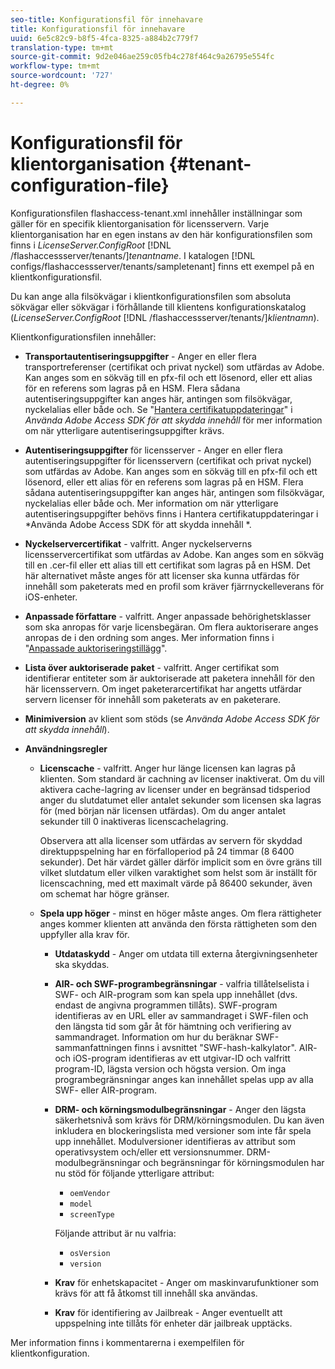```yaml
---
seo-title: Konfigurationsfil för innehavare
title: Konfigurationsfil för innehavare
uuid: 6e5c82c9-b8f5-4fca-8325-a884b2c779f7
translation-type: tm+mt
source-git-commit: 9d2e046ae259c05fb4c278f464c9a26795e554fc
workflow-type: tm+mt
source-wordcount: '727'
ht-degree: 0%

---
```



# Konfigurationsfil för klientorganisation {#tenant-configuration-file}

Konfigurationsfilen flashaccess-tenant.xml innehåller inställningar som gäller för en specifik klientorganisation för licensservern. Varje klientorganisation har en egen instans av den här konfigurationsfilen som finns i *LicenseServer.ConfigRoot* [!DNL /flashaccessserver/tenants/]*tenantname*. I katalogen [!DNL configs/flashaccessserver/tenants/sampletenant] finns ett exempel på en klientkonfigurationsfil.

Du kan ange alla filsökvägar i klientkonfigurationsfilen som absoluta sökvägar eller sökvägar i förhållande till klientens konfigurationskatalog (*LicenseServer.ConfigRoot* [!DNL /flashaccessserver/tenants/]*klientnamn*).

Klientkonfigurationsfilen innehåller:

* **Transportautentiseringsuppgifter**  - Anger en eller flera transportreferenser (certifikat och privat nyckel) som utfärdas av Adobe. Kan anges som en sökväg till en pfx-fil och ett lösenord, eller ett alias för en referens som lagras på en HSM. Flera sådana autentiseringsuppgifter kan anges här, antingen som filsökvägar, nyckelalias eller både och. Se &quot;[Hantera certifikatuppdateringar](../../aaxs-protecting-content/content-implementing-the-license-server/content-handling-cert-updates.md)&quot; i *Använda Adobe Access SDK för att skydda innehåll* för mer information om när ytterligare autentiseringsuppgifter krävs.
* **Autentiseringsuppgifter**  för licensserver - Anger en eller flera autentiseringsuppgifter för licensservern (certifikat och privat nyckel) som utfärdas av Adobe. Kan anges som en sökväg till en pfx-fil och ett lösenord, eller ett alias för en referens som lagras på en HSM. Flera sådana autentiseringsuppgifter kan anges här, antingen som filsökvägar, nyckelalias eller både och. Mer information om när ytterligare autentiseringsuppgifter behövs finns i Hantera certifikatuppdateringar i *Använda Adobe Access SDK för att skydda innehåll *.
* **Nyckelservercertifikat**  - valfritt. Anger nyckelserverns licensservercertifikat som utfärdas av Adobe. Kan anges som en sökväg till en .cer-fil eller ett alias till ett certifikat som lagras på en HSM. Det här alternativet måste anges för att licenser ska kunna utfärdas för innehåll som paketerats med en profil som kräver fjärrnyckelleverans för iOS-enheter.
* **Anpassade författare**  - valfritt. Anger anpassade behörighetsklasser som ska anropas för varje licensbegäran. Om flera auktoriserare anges anropas de i den ordning som anges. Mer information finns i &quot;[Anpassade auktoriseringstillägg](../../aaxs-protected-streaming/custom-authorization-extensions.md)&quot;.
* **Lista över auktoriserade paket**  - valfritt. Anger certifikat som identifierar entiteter som är auktoriserade att paketera innehåll för den här licensservern. Om inget paketerarcertifikat har angetts utfärdar servern licenser för innehåll som paketerats av en paketerare.
* **Minimiversion**  av klient som stöds (se  *Använda Adobe Access SDK för att skydda innehåll*).
* **Användningsregler**

   * **Licenscache**  - valfritt. Anger hur länge licensen kan lagras på klienten. Som standard är cachning av licenser inaktiverat. Om du vill aktivera cache-lagring av licenser under en begränsad tidsperiod anger du slutdatumet eller antalet sekunder som licensen ska lagras för (med början när licensen utfärdas). Om du anger antalet sekunder till 0 inaktiveras licenscachelagring.

      Observera att alla licenser som utfärdas av servern för skyddad direktuppspelning har en förfalloperiod på 24 timmar (8 6400 sekunder). Det här värdet gäller därför implicit som en övre gräns till vilket slutdatum eller vilken varaktighet som helst som är inställt för licenscachning, med ett maximalt värde på 86400 sekunder, även om schemat har högre gränser.

   * **Spela upp höger**  - minst en höger måste anges. Om flera rättigheter anges kommer klienten att använda den första rättigheten som den uppfyller alla krav för.

      * **Utdataskydd**  - Anger om utdata till externa återgivningsenheter ska skyddas.
      * **AIR- och SWF-programbegränsningar**  - valfria tillåtelselista i SWF- och AIR-program som kan spela upp innehållet (dvs. endast de angivna programmen tillåts). SWF-program identifieras av en URL eller av sammandraget i SWF-filen och den längsta tid som går åt för hämtning och verifiering av sammandraget. Information om hur du beräknar SWF-sammanfattningen finns i avsnittet &quot;SWF-hash-kalkylator&quot;. AIR- och iOS-program identifieras av ett utgivar-ID och valfritt program-ID, lägsta version och högsta version. Om inga programbegränsningar anges kan innehållet spelas upp av alla SWF- eller AIR-program.
      * **DRM- och körningsmodulbegränsningar**  - Anger den lägsta säkerhetsnivå som krävs för DRM/körningsmodulen. Du kan även inkludera en blockeringslista med versioner som inte får spela upp innehållet. Modulversioner identifieras av attribut som operativsystem och/eller ett versionsnummer. DRM-modulbegränsningar och begränsningar för körningsmodulen har nu stöd för följande ytterligare attribut:

         * `oemVendor`
         * `model`
         * `screenType`

         Följande attribut är nu valfria:

         * `osVersion`
         * `version`
      * **Krav**  för enhetskapacitet - Anger om maskinvarufunktioner som krävs för att få åtkomst till innehåll ska användas.
      * **Krav**  för identifiering av Jailbreak - Anger eventuellt att uppspelning inte tillåts för enheter där jailbreak upptäcks.



Mer information finns i kommentarerna i exempelfilen för klientkonfiguration.
